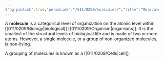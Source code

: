 ```yaml
---
{"dg-publish":true,"permalink":"/011/0209/molecules/","title":"Molecules","tags":["BIOL305"],"created":"2024-10-03T23:04:39.000-07:00","updated":"2025-01-22T00:44:29.025-08:00"}
---
```


A **molecule** is a categorical level of organization on the atomic level within [[011/0209/Biology\|biological]] [[011/0209/Organism\|organisms]]. It is the smallest of the structural levels of biological life and is made of two or more atoms. However, a single molecule, or a group of non-organized molecules, is non-living.

A grouping of molecules is known as a [[011/0209/Cells\|cell]].
